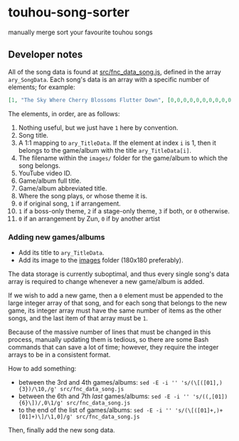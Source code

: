 # touhou-song-sorter
manually merge sort your favourite touhou songs

## Developer notes

All of the song data is found at [src/fnc_data_song.js](./src/fnc_data_song.js), defined in the array `ary_SongData`. Each song's data is an array with a specific number of elements; for example:

```json
[1, "The Sky Where Cherry Blossoms Flutter Down", [0,0,0,0,0,0,0,0,0,0,0,0,0,0,0,0,0,0,0,0,0,0,0,0,0,0,0,0,0,0,0,0,0,0,0,0,0,0,0,0,1,0,0,0,0], "hsifs.png", "3B207i_YzE0", "Hidden Star in Four Seasons", "HSiFS", "Title Screen", 0, 0, 1]
```

The elements, in order, are as follows:

1. Nothing useful, but we just have `1` here by convention.
2. Song title.
3. A 1:1 mapping to `ary_TitleData`. If the element at index `i` is 1, then it belongs to the game/album with the title `ary_TitleData[i]`.
4. The filename within the `images/` folder for the game/album to which the song belongs.
5. YouTube video ID.
6. Game/album full title.
7. Game/album abbreviated title.
8. Where the song plays, or whose theme it is.
9. `0` if original song, `1` if arrangement.
10. `1` if a boss-only theme, `2` if a stage-only theme, `3` if both, or `0` otherwise.
11. `0` if an arrangement by Zun, `0` if by another artist

### Adding new games/albums

* Add its title to `ary_TitleData`.
* Add its image to the [images](./images/) folder (180x180 preferably).

The data storage is currently suboptimal, and thus every single song's data array is required to change whenever a new game/album is added.

If we wish to add a new game, then a `0` element must be appended to the large integer array of that song, and for each song that belongs to the new game, its integer array must have the same number of items as the other songs, and the last item of that array must be `1`.

Because of the massive number of lines that must be changed in this process, manually updating them is tedious, so there are some Bash commands that can save a lot of time; however, they require the integer arrays to be in a consistent format.

How to add something:
* between the 3rd and 4th games/albums: `sed -E -i '' 's/(\[([01],){3})/\10,/g' src/fnc_data_song.js`
* between the 6th and 7th _last_ games/albums: `sed -E -i '' 's/((,[01]){6}\])/,0\1/g' src/fnc_data_song.js`
* to the end of the list of games/albums: `sed -E -i '' 's/(\[([01]+,)+[01]+)\]/\1,0]/g' src/fnc_data_song.js`

Then, finally add the new song data.
